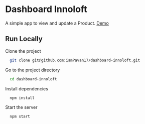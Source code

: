 # Dashboard Innoloft

A simple app to view and update a Product.
[Demo]([https://github.com/user/repo/blob/branch/other_file.md](https://innoloft-dashboard.netlify.app/))

## Run Locally

Clone the project

```bash
  git clone git@github.com:iamPavan17/dashboard-innoloft.git
```

Go to the project directory

```bash
  cd dashboard-innoloft
```

Install dependencies

```bash
  npm install
```

Start the server

```bash
  npm start
```
